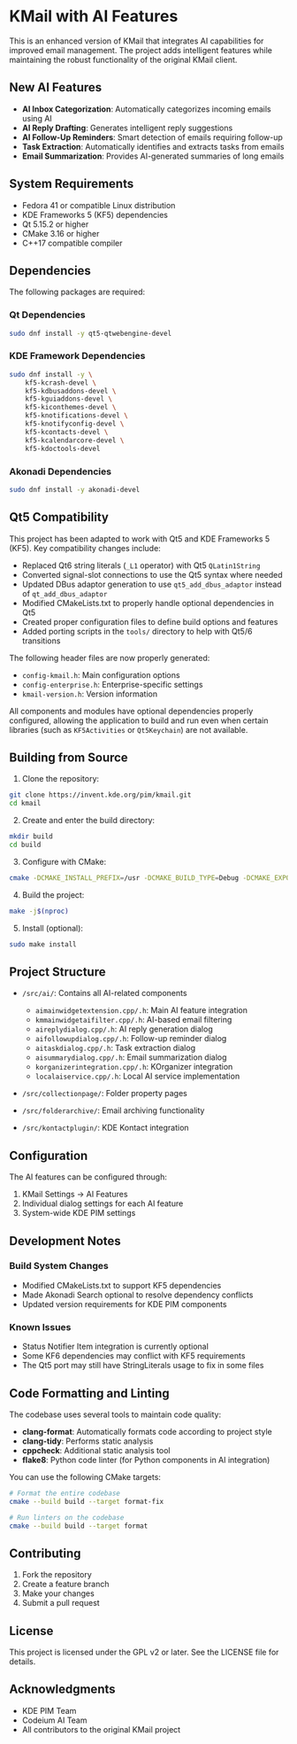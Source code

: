 # KMail with AI Features

This is an enhanced version of KMail that integrates AI capabilities for improved email management. The project adds intelligent features while maintaining the robust functionality of the original KMail client.

## New AI Features

- **AI Inbox Categorization**: Automatically categorizes incoming emails using AI
- **AI Reply Drafting**: Generates intelligent reply suggestions
- **AI Follow-Up Reminders**: Smart detection of emails requiring follow-up
- **Task Extraction**: Automatically identifies and extracts tasks from emails
- **Email Summarization**: Provides AI-generated summaries of long emails

## System Requirements

- Fedora 41 or compatible Linux distribution
- KDE Frameworks 5 (KF5) dependencies
- Qt 5.15.2 or higher
- CMake 3.16 or higher
- C++17 compatible compiler

## Dependencies

The following packages are required:

### Qt Dependencies
```bash
sudo dnf install -y qt5-qtwebengine-devel
```

### KDE Framework Dependencies
```bash
sudo dnf install -y \
    kf5-kcrash-devel \
    kf5-kdbusaddons-devel \
    kf5-kguiaddons-devel \
    kf5-kiconthemes-devel \
    kf5-knotifications-devel \
    kf5-knotifyconfig-devel \
    kf5-kcontacts-devel \
    kf5-kcalendarcore-devel \
    kf5-kdoctools-devel
```

### Akonadi Dependencies
```bash
sudo dnf install -y akonadi-devel
```

## Qt5 Compatibility

This project has been adapted to work with Qt5 and KDE Frameworks 5 (KF5). Key compatibility changes include:

- Replaced Qt6 string literals (`_L1` operator) with Qt5 `QLatin1String`
- Converted signal-slot connections to use the Qt5 syntax where needed
- Updated DBus adaptor generation to use `qt5_add_dbus_adaptor` instead of `qt_add_dbus_adaptor`
- Modified CMakeLists.txt to properly handle optional dependencies in Qt5
- Created proper configuration files to define build options and features
- Added porting scripts in the `tools/` directory to help with Qt5/6 transitions

The following header files are now properly generated:
- `config-kmail.h`: Main configuration options
- `config-enterprise.h`: Enterprise-specific settings
- `kmail-version.h`: Version information

All components and modules have optional dependencies properly configured, allowing the application to build and run even when certain libraries (such as `KF5Activities` or `Qt5Keychain`) are not available.

## Building from Source

1. Clone the repository:
```bash
git clone https://invent.kde.org/pim/kmail.git
cd kmail
```

2. Create and enter the build directory:
```bash
mkdir build
cd build
```

3. Configure with CMake:
```bash
cmake -DCMAKE_INSTALL_PREFIX=/usr -DCMAKE_BUILD_TYPE=Debug -DCMAKE_EXPORT_COMPILE_COMMANDS=ON ..
```

4. Build the project:
```bash
make -j$(nproc)
```

5. Install (optional):
```bash
sudo make install
```

## Project Structure

- `/src/ai/`: Contains all AI-related components
  - `aimainwidgetextension.cpp/.h`: Main AI feature integration
  - `kmmainwidgetaifilter.cpp/.h`: AI-based email filtering
  - `aireplydialog.cpp/.h`: AI reply generation dialog
  - `aifollowupdialog.cpp/.h`: Follow-up reminder dialog
  - `aitaskdialog.cpp/.h`: Task extraction dialog
  - `aisummarydialog.cpp/.h`: Email summarization dialog
  - `korganizerintegration.cpp/.h`: KOrganizer integration
  - `localaiservice.cpp/.h`: Local AI service implementation

- `/src/collectionpage/`: Folder property pages
- `/src/folderarchive/`: Email archiving functionality
- `/src/kontactplugin/`: KDE Kontact integration

## Configuration

The AI features can be configured through:
1. KMail Settings → AI Features
2. Individual dialog settings for each AI feature
3. System-wide KDE PIM settings

## Development Notes

### Build System Changes
- Modified CMakeLists.txt to support KF5 dependencies
- Made Akonadi Search optional to resolve dependency conflicts
- Updated version requirements for KDE PIM components

### Known Issues
- Status Notifier Item integration is currently optional
- Some KF6 dependencies may conflict with KF5 requirements
- The Qt5 port may still have StringLiterals usage to fix in some files

## Code Formatting and Linting

The codebase uses several tools to maintain code quality:

- **clang-format**: Automatically formats code according to project style
- **clang-tidy**: Performs static analysis
- **cppcheck**: Additional static analysis tool
- **flake8**: Python code linter (for Python components in AI integration)

You can use the following CMake targets:
```bash
# Format the entire codebase
cmake --build build --target format-fix

# Run linters on the codebase
cmake --build build --target format
```

## Contributing

1. Fork the repository
2. Create a feature branch
3. Make your changes
4. Submit a pull request

## License

This project is licensed under the GPL v2 or later. See the LICENSE file for details.

## Acknowledgments

- KDE PIM Team
- Codeium AI Team
- All contributors to the original KMail project
